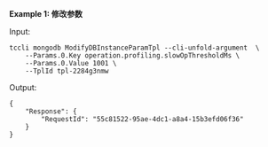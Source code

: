 **Example 1: 修改参数**



Input: 

```
tccli mongodb ModifyDBInstanceParamTpl --cli-unfold-argument  \
    --Params.0.Key operation.profiling.slowOpThresholdMs \
    --Params.0.Value 1001 \
    --TplId tpl-2284g3nmw
```

Output: 
```
{
    "Response": {
        "RequestId": "55c81522-95ae-4dc1-a8a4-15b3efd06f36"
    }
}
```


